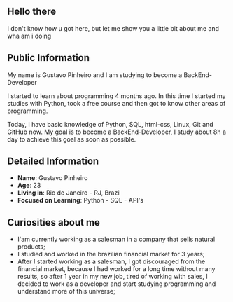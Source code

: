 ## Hello there

I don't know how u got here, but let me show you a little bit about me and wha am i doing

## Public Information

My name is Gustavo Pinheiro and I am studying to become a BackEnd-Developer

I started to learn about programming 4 months ago.
In this time I started my studies with Python, took a free course and then got to know other areas of programming.

Today, I have basic knowledge of Python, SQL, html-css, Linux, Git and GitHub now.
My goal is to become a BackEnd-Developer, I study about 8h a day to achieve this goal as soon as possible.

## Detailed Information

- **Name**: Gustavo Pinheiro
- **Age**: 23
- **Living in**: Rio de Janeiro - RJ, Brazil
- **Focused on Learning**: Python - SQL - API's

## Curiosities about me

- I'am currently working as a salesman in a company that sells natural products;
- I studied and worked in the brazilian financial market for 3 years;
- After I started working as a salesman, I got discouraged from the financial market, because I had worked for a long time without many results, so after 1 year in my new job, tired of working with sales, I decided to work as a developer and start studying programming and understand more of this universe;




<!---
pinheir0g/pinheir0g is a ✨ special ✨ repository because its `README.md` (this file) appears on your GitHub profile.
You can click the Preview link to take a look at your changes.
--->
